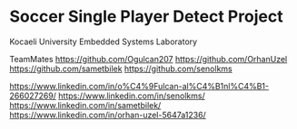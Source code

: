 # Soccer Single Player Detect Project
Kocaeli University Embedded Systems Laboratory

TeamMates
https://github.com/Ogulcan207
https://github.com/OrhanUzel
https://github.com/sametbilek
https://github.com/senolkms

https://www.linkedin.com/in/o%C4%9Fulcan-al%C4%B1nl%C4%B1-266027269/
https://www.linkedin.com/in/senolkms/
https://www.linkedin.com/in/sametbilek/
https://www.linkedin.com/in/orhan-uzel-5647a1236/

